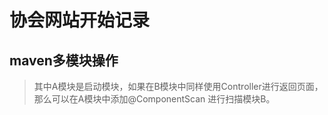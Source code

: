 # 协会网站开始记录

## maven多模块操作

> 其中A模块是启动模块，如果在B模块中同样使用Controller进行返回页面，那么可以在A模块中添加@ComponentScan  进行扫描模块B。